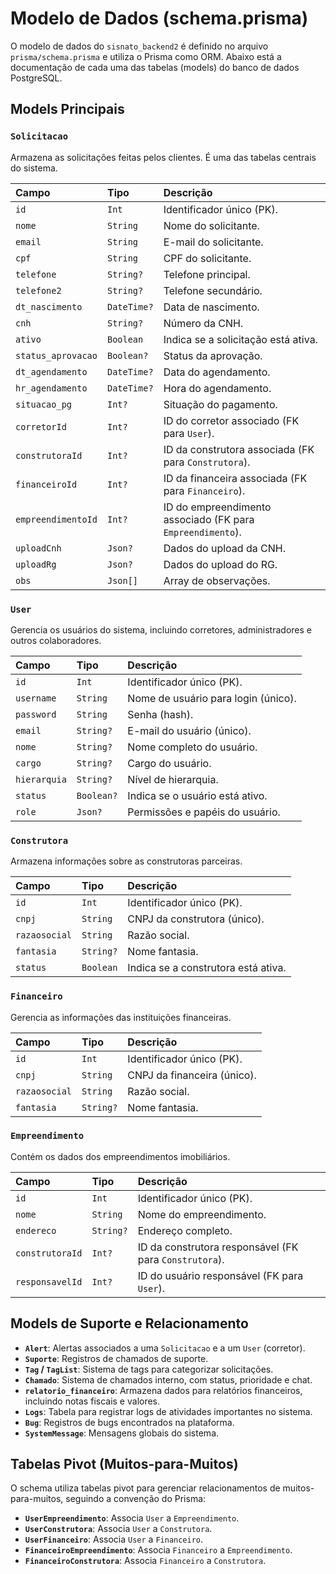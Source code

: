 
# Modelo de Dados (schema.prisma)

O modelo de dados do `sisnato_backend2` é definido no arquivo `prisma/schema.prisma` e utiliza o Prisma como ORM. Abaixo está a documentação de cada uma das tabelas (models) do banco de dados PostgreSQL.

## Models Principais

### `Solicitacao`

Armazena as solicitações feitas pelos clientes. É uma das tabelas centrais do sistema.

| Campo | Tipo | Descrição |
| :--- | :--- | :--- |
| `id` | `Int` | Identificador único (PK). |
| `nome` | `String` | Nome do solicitante. |
| `email` | `String` | E-mail do solicitante. |
| `cpf` | `String` | CPF do solicitante. |
| `telefone` | `String?` | Telefone principal. |
| `telefone2` | `String?` | Telefone secundário. |
| `dt_nascimento` | `DateTime?` | Data de nascimento. |
| `cnh` | `String?` | Número da CNH. |
| `ativo` | `Boolean` | Indica se a solicitação está ativa. |
| `status_aprovacao` | `Boolean?` | Status da aprovação. |
| `dt_agendamento` | `DateTime?` | Data do agendamento. |
| `hr_agendamento` | `DateTime?` | Hora do agendamento. |
| `situacao_pg` | `Int?` | Situação do pagamento. |
| `corretorId` | `Int?` | ID do corretor associado (FK para `User`). |
| `construtoraId` | `Int?` | ID da construtora associada (FK para `Construtora`). |
| `financeiroId` | `Int?` | ID da financeira associada (FK para `Financeiro`). |
| `empreendimentoId` | `Int?` | ID do empreendimento associado (FK para `Empreendimento`). |
| `uploadCnh` | `Json?` | Dados do upload da CNH. |
| `uploadRg` | `Json?` | Dados do upload do RG. |
| `obs` | `Json[]` | Array de observações. |

### `User`

Gerencia os usuários do sistema, incluindo corretores, administradores e outros colaboradores.

| Campo | Tipo | Descrição |
| :--- | :--- | :--- |
| `id` | `Int` | Identificador único (PK). |
| `username` | `String` | Nome de usuário para login (único). |
| `password` | `String` | Senha (hash). |
| `email` | `String?` | E-mail do usuário (único). |
| `nome` | `String?` | Nome completo do usuário. |
| `cargo` | `String?` | Cargo do usuário. |
| `hierarquia` | `String?` | Nível de hierarquia. |
| `status` | `Boolean?` | Indica se o usuário está ativo. |
| `role` | `Json?` | Permissões e papéis do usuário. |

### `Construtora`

Armazena informações sobre as construtoras parceiras.

| Campo | Tipo | Descrição |
| :--- | :--- | :--- |
| `id` | `Int` | Identificador único (PK). |
| `cnpj` | `String` | CNPJ da construtora (único). |
| `razaosocial` | `String` | Razão social. |
| `fantasia` | `String?` | Nome fantasia. |
| `status` | `Boolean` | Indica se a construtora está ativa. |

### `Financeiro`

Gerencia as informações das instituições financeiras.

| Campo | Tipo | Descrição |
| :--- | :--- | :--- |
| `id` | `Int` | Identificador único (PK). |
| `cnpj` | `String` | CNPJ da financeira (único). |
| `razaosocial` | `String` | Razão social. |
| `fantasia` | `String?` | Nome fantasia. |

### `Empreendimento`

Contém os dados dos empreendimentos imobiliários.

| Campo | Tipo | Descrição |
| :--- | :--- | :--- |
| `id` | `Int` | Identificador único (PK). |
| `nome` | `String` | Nome do empreendimento. |
| `endereco` | `String?` | Endereço completo. |
| `construtoraId` | `Int?` | ID da construtora responsável (FK para `Construtora`). |
| `responsavelId` | `Int?` | ID do usuário responsável (FK para `User`). |

## Models de Suporte e Relacionamento

*   **`Alert`**: Alertas associados a uma `Solicitacao` e a um `User` (corretor).
*   **`Suporte`**: Registros de chamados de suporte.
*   **`Tag` / `TagList`**: Sistema de tags para categorizar solicitações.
*   **`Chamado`**: Sistema de chamados interno, com status, prioridade e chat.
*   **`relatorio_financeiro`**: Armazena dados para relatórios financeiros, incluindo notas fiscais e valores.
*   **`Logs`**: Tabela para registrar logs de atividades importantes no sistema.
*   **`Bug`**: Registros de bugs encontrados na plataforma.
*   **`SystemMessage`**: Mensagens globais do sistema.

## Tabelas Pivot (Muitos-para-Muitos)

O schema utiliza tabelas pivot para gerenciar relacionamentos de muitos-para-muitos, seguindo a convenção do Prisma:

*   **`UserEmpreendimento`**: Associa `User` a `Empreendimento`.
*   **`UserConstrutora`**: Associa `User` a `Construtora`.
*   **`UserFinanceiro`**: Associa `User` a `Financeiro`.
*   **`FinanceiroEmpreendimento`**: Associa `Financeiro` a `Empreendimento`.
*   **`FinanceiroConstrutora`**: Associa `Financeiro` a `Construtora`.
